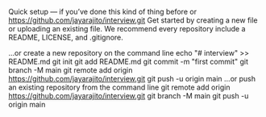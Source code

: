 Quick setup — if you’ve done this kind of thing before
or	
https://github.com/jayarajito/interview.git
Get started by creating a new file or uploading an existing file. We recommend every repository include a README, LICENSE, and .gitignore.

…or create a new repository on the command line
echo "# interview" >> README.md
git init
git add README.md
git commit -m "first commit"
git branch -M main
git remote add origin https://github.com/jayarajito/interview.git
git push -u origin main
…or push an existing repository from the command line
git remote add origin https://github.com/jayarajito/interview.git
git branch -M main
git push -u origin main
